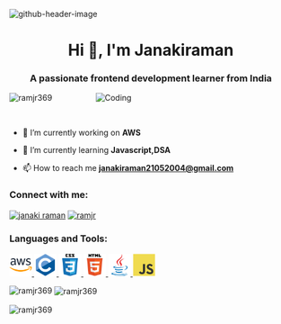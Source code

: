 ![github-header-image](https://github.com/Ramjr369/Ramjr369/assets/119351201/6c89bdfe-7fe1-42c0-878c-6830246dd0f0)
<h1 align="center">Hi 👋, I'm Janakiraman</h1>
<h3 align="center">A passionate frontend development learner from India</h3>

<img align="right" alt="Coding" width="350" src="https://c.tenor.com/PqJ7yMX9GFoAAAAC/tenor.gif">

<p align="left"> <img src="https://komarev.com/ghpvc/?username=ramjr369&label=Profile%20views&color=0e75b6&style=flat" alt="ramjr369" /> </p>

<p align="left"> <a href="https://twitter.com/" target="blank"><img src="https://img.shields.io/twitter/follow/?logo=twitter&style=for-the-badge" alt="" /></a> </p>

- 🔭 I’m currently working on **AWS**

- 🌱 I’m currently learning **Javascript,DSA**

- 📫 How to reach me **janakiraman21052004@gmail.com**

<h3 align="left">Connect with me:</h3>
<p align="left">
<a href="https://www.linkedin.com/in/janaki-raman-b2b477285/" target="blank"><img align="center" src="https://raw.githubusercontent.com/rahuldkjain/github-profile-readme-generator/master/src/images/icons/Social/linked-in-alt.svg" alt="janaki raman" height="30" width="40" /></a>
<a href="https://www.leetcode.com/ramjr" target="blank"><img align="center" src="https://raw.githubusercontent.com/rahuldkjain/github-profile-readme-generator/master/src/images/icons/Social/leet-code.svg" alt="ramjr" height="30" width="40" /></a>
</p>

<h3 align="left">Languages and Tools:</h3>
<p align="left"> <a href="https://aws.amazon.com" target="_blank" rel="noreferrer"> <img src="https://raw.githubusercontent.com/devicons/devicon/master/icons/amazonwebservices/amazonwebservices-original-wordmark.svg" alt="aws" width="40" height="40"/> </a> <a href="https://www.cprogramming.com/" target="_blank" rel="noreferrer"> <img src="https://raw.githubusercontent.com/devicons/devicon/master/icons/c/c-original.svg" alt="c" width="40" height="40"/> </a> <a href="https://www.w3schools.com/css/" target="_blank" rel="noreferrer"> <img src="https://raw.githubusercontent.com/devicons/devicon/master/icons/css3/css3-original-wordmark.svg" alt="css3" width="40" height="40"/> </a><a href="https://www.w3.org/html/" target="_blank" rel="noreferrer"> <img src="https://raw.githubusercontent.com/devicons/devicon/master/icons/html5/html5-original-wordmark.svg" alt="html5" width="40" height="40"/> </a> <a href="https://www.java.com" target="_blank" rel="noreferrer"> <img src="https://raw.githubusercontent.com/devicons/devicon/master/icons/java/java-original.svg" alt="java" width="40" height="40"/> </a> <a href="https://developer.mozilla.org/en-US/docs/Web/JavaScript" target="_blank" rel="noreferrer"> <img src="https://raw.githubusercontent.com/devicons/devicon/master/icons/javascript/javascript-original.svg" alt="javascript" width="40" height="40"/> </a> </p>

<p><img align="left" src="https://github-readme-stats.vercel.app/api/top-langs?username=ramjr369&show_icons=true&locale=en&layout=compact" alt="ramjr369" /></p>

<p>&nbsp;<img align="center" src="https://github-readme-stats.vercel.app/api?username=ramjr369&show_icons=true&locale=en" alt="ramjr369" /></p>

<p><img align="center" src="https://github-readme-streak-stats.herokuapp.com/?user=ramjr369&" alt="ramjr369" /></p>
